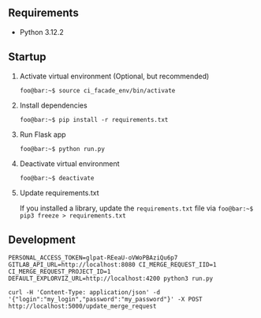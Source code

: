 ## Requirements
- Python 3.12.2

## Startup

1. Activate virtual environment (Optional, but recommended)

   `foo@bar:~$ source ci_facade_env/bin/activate`

2. Install dependencies

    `foo@bar:~$ pip install -r requirements.txt`

3. Run Flask app

    `foo@bar:~$ python run.py`

4. Deactivate virtual environment

    `foo@bar:~$ deactivate`

5. Update requirements.txt

    If you installed a library, update the `requirements.txt` file via `foo@bar:~$ pip3 freeze > requirements.txt`

## Development

`PERSONAL_ACCESS_TOKEN=glpat-REeaU-oVWoPBAziQu6p7 GITLAB_API_URL=http://localhost:8080 CI_MERGE_REQUEST_IID=1 CI_MERGE_REQUEST_PROJECT_ID=1 DEFAULT_EXPLORVIZ_URL=http://localhost:4200 python3 run.py`

`curl -H 'Content-Type: application/json' -d '{"login":"my_login","password":"my_password"}' -X POST http://localhost:5000/update_merge_request`